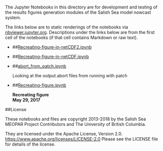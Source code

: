 The Jupyter Notebooks in this directory are for development and testing of
the results figures generation modules of the Salish Sea model nowcast system.

The links below are to static renderings of the notebooks via
[nbviewer.jupyter.org](https://nbviewer.jupyter.org/).
Descriptions under the links below are from the first cell of the notebooks
(if that cell contains Markdown or raw text).

* ##[Recreating-figure-in-netCDF2.ipynb](https://nbviewer.jupyter.org/urls/bitbucket.org/salishsea/analysis-vicky/raw/tip/notebooks/Veins//Recreating-figure-in-netCDF2.ipynb)  
    
* ##[Recreating-figure-in-netCDF.ipynb](https://nbviewer.jupyter.org/urls/bitbucket.org/salishsea/analysis-vicky/raw/tip/notebooks/Veins//Recreating-figure-in-netCDF.ipynb)  
    
* ##[abort_from_patch.ipynb](https://nbviewer.jupyter.org/urls/bitbucket.org/salishsea/analysis-vicky/raw/tip/notebooks/Veins//abort_from_patch.ipynb)  
    
    Looking at the output.abort files from running with patch  

* ##[Recreating-figure.ipynb](https://nbviewer.jupyter.org/urls/bitbucket.org/salishsea/analysis-vicky/raw/tip/notebooks/Veins//Recreating-figure.ipynb)  
    
    **Recreating figure**  
    **May 29, 2017**  


##License

These notebooks and files are copyright 2013-2018
by the Salish Sea MEOPAR Project Contributors
and The University of British Columbia.

They are licensed under the Apache License, Version 2.0.
https://www.apache.org/licenses/LICENSE-2.0
Please see the LICENSE file for details of the license.
